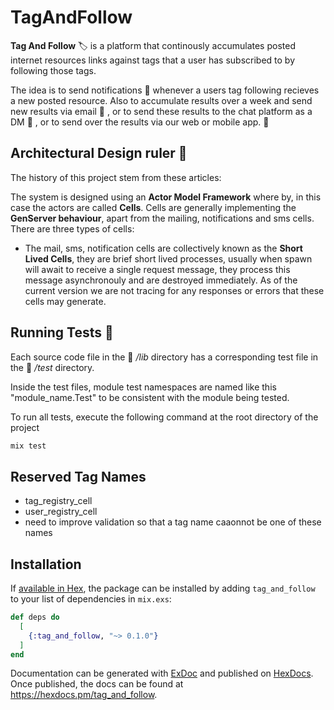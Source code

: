 # TagAndFollow


**Tag And Follow** 🏷  is a platform that continously accumulates posted internet resources links against tags that a user has subscribed to by following those tags. 

The idea is to send notifications 🔔  whenever a users tag following recieves a new posted resource. Also to accumulate results over a week and send new results via email 📧 , or to send these results to the chat platform as a DM 💬 , or to send over the results via our web or mobile app. 📱 

## Architectural Design ruler 📐 

The history of this project stem from these articles:

The system is designed using an **Actor Model Framework** where by, in this case the actors are called **Cells**. Cells are generally implementing the **GenServer behaviour**, apart from the mailing, notifications and sms cells. There are three types of cells: 

- The mail, sms, notification cells are collectively known as the **Short Lived Cells**, they are brief short lived processes, usually when spawn will await to receive a single request message, they process this message asynchronouly and are destroyed immediately. As of the current version we are not tracing for any responses or errors that these cells may generate.


## Running Tests 🧪 

Each source code file in the 📂  */lib* directory has a corresponding test file in the 📂  */test* directory.

Inside the test files, module test namespaces are named like this "module_name.Test" to be consistent with the module being tested.

To run all tests, execute the following command at the root directory of the project

```elixir
mix test
```

## Reserved Tag Names

- tag_registry_cell
- user_registry_cell
- need to improve validation so that a tag name caaonnot be one of these names

## Installation

If [available in Hex](https://hex.pm/docs/publish), the package can be installed
by adding `tag_and_follow` to your list of dependencies in `mix.exs`:

```elixir
def deps do
  [
    {:tag_and_follow, "~> 0.1.0"}
  ]
end
```

Documentation can be generated with [ExDoc](https://github.com/elixir-lang/ex_doc)
and published on [HexDocs](https://hexdocs.pm). Once published, the docs can
be found at <https://hexdocs.pm/tag_and_follow>.

